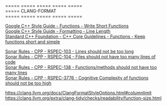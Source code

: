 ===== ===== ===== ===== =====  
===== CLANG-FORMAT  
===== ===== ===== ===== =====  

[Google C++ Style Guide - Functions - Write Short Functions](https://google.github.io/styleguide/cppguide.html#Write_Short_Functions)  
[Google C++ Style Guide - Formatting - Line Length](https://google.github.io/styleguide/cppguide.html#Line_Length)  
[Standard C++ Foundation - C++ Core Guidelines - Functions - Keep functions short and simple](https://isocpp.github.io/CppCoreGuidelines/CppCoreGuidelines#enforcement-31)  

[Sonar Rules - CPP - RSPEC-103 - Lines should not be too long](https://rules.sonarsource.com/cpp/RSPEC-103/)  
[Sonar Rules - CPP - RSPEC-104 - Files should not have too many lines of code](https://rules.sonarsource.com/cpp/RSPEC-104/)  
[Sonar Rules - CPP - RSPEC-138 - Functions/methods should not have too many lines](https://rules.sonarsource.com/cpp/RSPEC-138/)  
[Sonar Rules - CPP - RSPEC-3776 - Cognitive Complexity of functions should not be too high](https://rules.sonarsource.com/cpp/RSPEC-3776/)  

https://clang.llvm.org/docs/ClangFormatStyleOptions.html#columnlimit  
https://clang.llvm.org/extra/clang-tidy/checks/readability/function-size.html  

